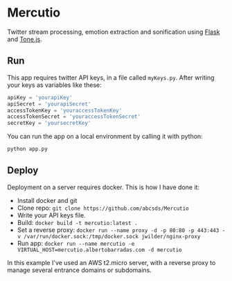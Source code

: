 # Mercutio
Twitter stream processing, emotion extraction and sonification using [Flask](http://flask.pocoo.org/) and [Tone.js](https://github.com/Tonejs/Tone.js).

## Run
This app requires twitter API keys, in a file called `myKeys.py`. After writing your keys as variables like these:
```python
apiKey = 'yourapiKey'
apiSecret = 'yourapiSecret'
accessTokenKey = 'youraccessTokenKey'
accessTokenSecret = 'youraccessTokenSecret'
secretKey = 'yoursecretKey'
```
You can run the app on a local environment by calling it with python:
```python
python app.py
```

## Deploy
Deployment on a server requires docker. This is how I have done it:

- Install docker and git
- Clone repo: `git clone https://github.com/abcsds/Mercutio`
- Write your API keys file.
- Build: `docker build -t mercutio:latest .`
- Set a reverse proxy: `docker run --name proxy -d -p 80:80 -p 443:443 -v /var/run/docker.sock:/tmp/docker.sock jwilder/nginx-proxy`
- Run app: `docker run --name mercutio -e VIRTUAL_HOST=mercutio.albertobarradas.com -d mercutio`

In this example I've used an AWS t2.micro server, with a reverse proxy to manage several entrance domains or subdomains.
